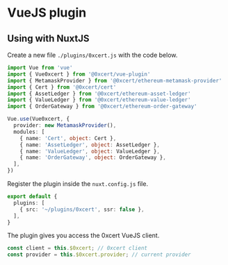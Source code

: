 # VueJS plugin

## Using with NuxtJS

Create a new file `./plugins/0xcert.js` with the code below.

```ts
import Vue from 'vue'
import { Vue0xcert } from '@0xcert/vue-plugin'
import { MetamaskProvider } from '@0xcert/ethereum-metamask-provider'
import { Cert } from '@0xcert/cert'
import { AssetLedger } from '@0xcert/ethereum-asset-ledger'
import { ValueLedger } from '@0xcert/ethereum-value-ledger'
import { OrderGateway } from '@0xcert/ethereum-order-gateway'

Vue.use(Vue0xcert, {
  provider: new MetamaskProvider(),
  modules: [
    { name: 'Cert', object: Cert },
    { name: 'AssetLedger', object: AssetLedger },
    { name: 'ValueLedger', object: ValueLedger },
    { name: 'OrderGateway', object: OrderGateway },
  ],
})
```

Register the plugin inside the `nuxt.config.js` file.

```ts
export default {
  plugins: [
    { src: '~/plugins/0xcert', ssr: false },
  ],
}
```

The plugin gives you access the 0xcert VueJS client.

```ts
const client = this.$0xcert; // 0xcert client
const provider = this.$0xcert.provider; // current provider
```
